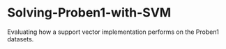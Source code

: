 # Solving-Proben1-with-SVM
Evaluating how a support vector implementation performs on the Proben1 datasets.
